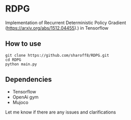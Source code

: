 # RDPG
Implementation of Recurrent Deterministic Policy Gradient (https://arxiv.org/abs/1512.04455).) in Tensorflow

## How to use
```
git clone https://github.com/sharoff8/RDPG.git
cd RDPG
python main.py
```
## Dependencies
- Tensorflow
- OpenAi gym
- Mujoco

Let me know if there are any issues and clarifications

